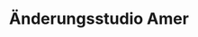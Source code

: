 ---
title: "Änderungsstudio Amer"
url: /monheim-am-rhein/aenderungsstudio-amer/
shop: Schneiderei
---